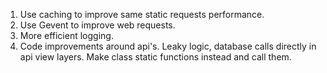 1. Use caching to improve same static requests performance.
2. Use Gevent to improve web requests.
3. More efficient logging.
4. Code improvements around api's. Leaky logic, database calls directly in api view layers. Make class static functions instead and call them.
